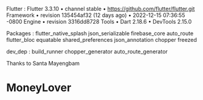 
Flutter :  Flutter 3.3.10 • channel stable • https://github.com/flutter/flutter.git
Framework • revision 135454af32 (12 days ago) • 2022-12-15 07:36:55 -0800
Engine • revision 3316dd8728
Tools • Dart 2.18.6 • DevTools 2.15.0

Packages : flutter_native_splash json_serializable firebase_core auto_route flutter_bloc equatable shared_preferences json_annotation chopper freezed

dev_dep : build_runner chopper_generator auto_route_generator

Thanks to Santa Mayengbam
# MoneyLover
